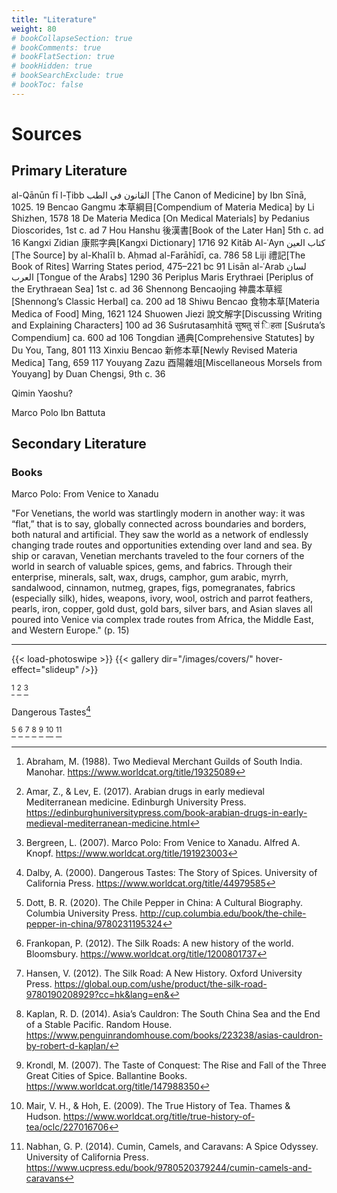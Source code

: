 ```yaml
---
title: "Literature"
weight: 80
# bookCollapseSection: true
# bookComments: true
# bookFlatSection: true
# bookHidden: true
# bookSearchExclude: true
# bookToc: false
---
```


<!-- Use CNTRL + ALT + Z to cite from Zotero (Zotero has to run) -->

# Sources

## Primary Literature

al-Qānūn fī l-Ṭibb القانون في الطب [The Canon of Medicine] by Ibn Sīnā, 1025. 19
Bencao Gangmu 本草綱目[Compendium of Materia Medica] by Li Shizhen, 1578 18
De Materia Medica [On Medical Materials] by Pedanius Dioscorides, 1st c. ad 7
Hou Hanshu 後漢書[Book of the Later Han] 5th c. ad 16
Kangxi Zidian 康熙字典[Kangxi Dictionary] 1716 92
Kitāb Al-ʿAyn كتاب العين [The Source] by al-Khalīl b. Aḥmad al-Farāhīdī, ca. 786 58
Liji 禮記[The Book of Rites] Warring States period, 475–221 bc 91
Lisān al-ʿArab لسان العرب [Tongue of the Arabs] 1290 36
Periplus Maris Erythraei [Periplus of the Erythraean Sea] 1st c. ad 36
Shennong Bencaojing 神農本草經[Shennong’s Classic Herbal] ca. 200 ad 18
Shiwu Bencao 食物本草[Materia Medica of Food] Ming, 1621 124
Shuowen Jiezi 說文解字[Discussing Writing and Explaining Characters] 100 ad 36
Suśrutasaṃhitā सुश्रतु सं िहता [Suśruta’s Compendium] ca. 600 ad 106
Tongdian 通典[Comprehensive Statutes] by Du You, Tang, 801 113
Xinxiu Bencao 新修本草[Newly Revised Materia Medica] Tang, 659 117
Youyang Zazu 酉陽雜俎[Miscellaneous Morsels from Youyang] by Duan Chengsi, 9th c. 36

Qimin Yaoshu?

Marco Polo
Ibn Battuta

## Secondary Literature

### Books

Marco Polo: From Venice to Xanadu

"For Venetians, the world was startlingly modern in another way: it was “flat,” that is to say, globally connected across boundaries and borders, both natural and artificial. They saw the world as a network of endlessly changing trade routes and opportunities extending over land and sea. By ship or caravan, Venetian merchants traveled to the four corners of the world in search of valuable spices, gems, and fabrics. Through their enterprise, minerals, salt, wax, drugs, camphor, gum arabic, myrrh, sandalwood, cinnamon, nutmeg, grapes, figs, pomegranates, fabrics (especially silk), hides, weapons, ivory, wool, ostrich and parrot feathers, pearls, iron, copper, gold dust, gold bars, silver bars, and Asian slaves all poured into Venice via complex trade routes from Africa, the Middle East, and Western Europe." (p. 15)

***

{{< load-photoswipe >}}
{{< gallery dir="/images/covers/" hover-effect="slideup" />}}

[^abraham_two_1988]
[^amar_arabian_2017]
[^bergreen_marco_2007]

Dangerous Tastes[^dalby_dangerous_2000] <i class="fa fa-1x fa-star"></i> <i class="fa fa-1x fa-star"></i> <i class="fa fa-1x fa-star"></i> <i class="fa fa-1x fa-star"></i> <i class="fa fa-1x fa-star-half"></i>

[^dott_chile_2020]
[^frankopan_silk_2012]
[^hansen_silk_2012]
[^kaplan_asias_2014]
[^krondl_taste_2007]
[^mair_true_2009]
[^nabhan_cumin_2014]

<!-- ### Articles -->




<!-- Call CTRL+ALT+Z while Zotero is open -->

[^bergreen_marco_2007]: Bergreen, L. (2007). Marco Polo: From Venice to Xanadu. Alfred A. Knopf. https://www.worldcat.org/title/191923003
[^dalby_dangerous_2000]: Dalby, A. (2000). Dangerous Tastes: The Story of Spices. University of California Press. https://www.worldcat.org/title/44979585
[^frankopan_silk_2012]: Frankopan, P. (2012). The Silk Roads: A new history of the world. Bloomsbury. https://www.worldcat.org/title/1200801737
[^hansen_silk_2012]: Hansen, V. (2012). The Silk Road: A New History. Oxford University Press. https://global.oup.com/ushe/product/the-silk-road-9780190208929?cc=hk&lang=en&
[^krondl_taste_2007]: Krondl, M. (2007). The Taste of Conquest: The Rise and Fall of the Three Great Cities of Spice. Ballantine Books. https://www.worldcat.org/title/147988350
[^mair_true_2009]: Mair, V. H., & Hoh, E. (2009). The True History of Tea. Thames & Hudson. https://www.worldcat.org/title/true-history-of-tea/oclc/227016706
[^amar_arabian_2017]: Amar, Z., & Lev, E. (2017). Arabian drugs in early medieval Mediterranean medicine. Edinburgh University Press. https://edinburghuniversitypress.com/book-arabian-drugs-in-early-medieval-mediterranean-medicine.html
[^abraham_two_1988]: Abraham, M. (1988). Two Medieval Merchant Guilds of South India. Manohar. https://www.worldcat.org/title/19325089
[^dott_chile_2020]: Dott, B. R. (2020). The Chile Pepper in China: A Cultural Biography. Columbia University Press. http://cup.columbia.edu/book/the-chile-pepper-in-china/9780231195324
[^nabhan_cumin_2014]: Nabhan, G. P. (2014). Cumin, Camels, and Caravans: A Spice Odyssey. University of California Press. https://www.ucpress.edu/book/9780520379244/cumin-camels-and-caravans
[^kaplan_asias_2014]: Kaplan, R. D. (2014). Asia’s Cauldron: The South China Sea and the End of a Stable Pacific. Random House. https://www.penguinrandomhouse.com/books/223238/asias-cauldron-by-robert-d-kaplan/
